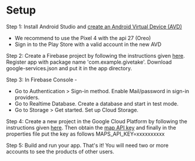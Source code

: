 # Setup

Step 1: Install Android Studio and [create an  Android Virtual Device (AVD)](https://developer.android.com/studio/run/managing-avds#createavd)
  - We recommend to use the Pixel 4 with the api 27 (Oreo)
  - Sign in to the Play Store with a valid account in the new AVD 

Step 2: Create a Firebase project by following the instructions given [here](https://firebase.google.com/docs/android/setup#console). Register app with package name 'com.example.givetake'. Download google-services.json and put it in the app directory.

Step 3: In Firebase Console -
  - Go to Authentication > Sign-in method. Enable Mail/password in sign-in providers.
  - Go to Realtime Database. Create a database and start in test mode.
  - Go to Storage > Get started. Set up Cloud Storage.

Step 4: Create a  new project in the Google Cloud Platform by following the instructions given [here](https://developers.google.com/maps/documentation/embed/cloud-setup#create). Then obtain the [map API key](https://developers.google.com/maps/documentation/embed/get-api-key#creating-api-keys) and finally in the properties file put the key as follows MAPS_API_KEY=xxxxxxxxxx

Step 5: Build and run your app. That's it! You will need two or more accounts to see the products of other users. 
